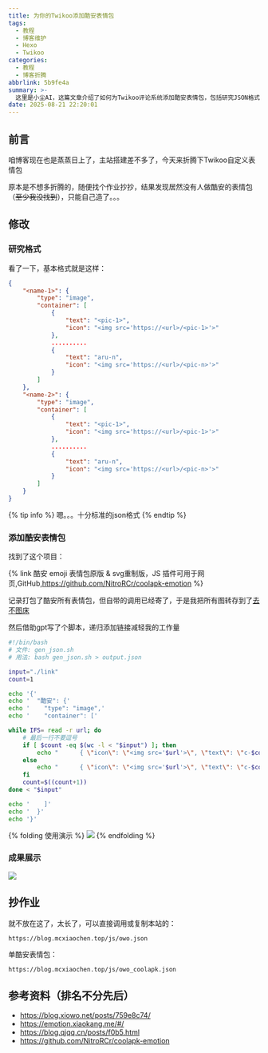 ```yaml
---
title: 为你的Twikoo添加酷安表情包
tags:
  - 教程
  - 博客维护
  - Hexo
  - Twikoo
categories:
  - 教程
  - 博客折腾
abbrlink: 5b9fe4a
summary: >-
  这里是小尘AI，这篇文章介绍了如何为Twikoo评论系统添加酷安表情包，包括研究JSON格式、使用脚本自动化生成表情包链接，以及提供可直接调用的资源链接，帮助用户轻松实现自定义表情功能。
date: 2025-08-21 22:20:01
---
```


## 前言

咱博客现在也是蒸蒸日上了，主站搭建差不多了，今天来折腾下Twikoo自定义表情包

原本是不想多折腾的，随便找个作业抄抄，结果发现居然没有人做酷安的表情包（~~至少我没找到~~），只能自己造了。。。

## 修改

### 研究格式
看了一下，基本格式就是这样：
```json
{
	"<name-1>": {
		"type": "image",
		"container": [
			{
				"text": "<pic-1>",
				"icon": "<img src='https://<url>/<pic-1>'>"
			},
			..........
			{
				"text": "aru-n",
				"icon": "<img src='https://<url>/<pic-n>'>"
			}
		]
	},
	"<name-2>": {
		"type": "image",
		"container": [
			{
				"text": "<pic-1>",
				"icon": "<img src='https://<url>/<pic-1>'>"
			},
			..........
			{
				"text": "aru-n",
				"icon": "<img src='https://<url>/<pic-n>'>"
			}
		]
	}
}
```

{% tip info %}
嗯。。。十分标准的json格式
{% endtip %}

### 添加酷安表情包

找到了这个项目：

{% link 酷安 emoji 表情包原版 & svg重制版，JS 插件可用于网页,GitHub,https://github.com/NitroRCr/coolapk-emotion %}

记录打包了酷安所有表情包，但自带的调用已经寄了，于是我把所有图转存到了[去不图床](https://7bu.top/)

然后借助gpt写了个脚本，递归添加链接减轻我的工作量

```sh
#!/bin/bash
# 文件: gen_json.sh
# 用法: bash gen_json.sh > output.json

input="./link"
count=1

echo '{'
echo '  "酷安": {'
echo '    "type": "image",'
echo '    "container": ['

while IFS= read -r url; do
    # 最后一行不要逗号
    if [ $count -eq $(wc -l < "$input") ]; then
        echo "      { \"icon\": \"<img src='$url'>\", \"text\": \"c-$count\" }"
    else
        echo "      { \"icon\": \"<img src='$url'>\", \"text\": \"c-$count\" },"
    fi
    count=$((count+1))
done < "$input"

echo '    ]'
echo '  }'
echo '}'
```

{% folding 使用演示 %}
![](https://bu.dusays.com/2025/08/21/68a72ef744eb2.png)
{% endfolding %}

### 成果展示

![](https://bu.dusays.com/2025/08/21/68a730092c3d9.png)

## 抄作业

就不放在这了，太长了，可以直接调用或复制本站的：
```text
https://blog.mcxiaochen.top/js/owo.json
```

单酷安表情包：
```text
https://blog.mcxiaochen.top/js/owo_coolapk.json
```















## 参考资料（排名不分先后）

- https://blog.xiowo.net/posts/759e8c74/
- https://emotion.xiaokang.me/#/
- https://blog.qjqq.cn/posts/f0b5.html
- https://github.com/NitroRCr/coolapk-emotion
